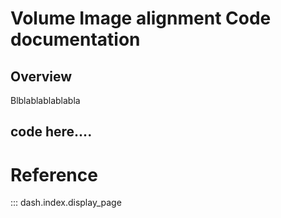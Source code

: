# Volume Image alignment Code documentation

## Overview

Blblablablablabla


## code here....

# Reference

::: dash.index.display_page
